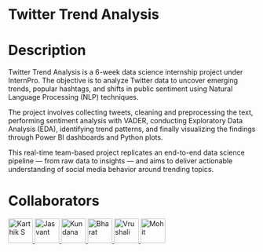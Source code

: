 # Twitter Trend Analysis
# Description
Twitter Trend Analysis is a 6-week data science internship project under InternPro. The objective is to analyze Twitter data to uncover emerging trends, popular hashtags, and shifts in public sentiment using Natural Language Processing (NLP) techniques.<br>


The project involves collecting tweets, cleaning and preprocessing the text, performing sentiment analysis with VADER, conducting Exploratory Data Analysis (EDA), identifying trend patterns, and finally visualizing the findings through Power BI dashboards and Python plots.<br>

This real-time team-based project replicates an end-to-end data science pipeline — from raw data to insights — and aims to deliver actionable understanding of social media behavior around trending topics.<br>


# Collaborators

<p align="left">
  <a href="https://github.com/karthik7SRM">
    <img src="https://github.com/karthik7SRM.png" width="50px;" alt="Karthik S"/>
  </a>
  <a href="https://github.com/Jasvant-panigrahi">
    <img src="https://avatars.githubusercontent.com/u/158751590?v=4" width = "50px;" alt="Jasvant"/>
  </a>
  <a href="https://github.com/kundanareddy2830">
     <img src="https://avatars.githubusercontent.com/u/188742620?v=4" width ="50px;" alt="Kundana"/>
  </a>
  <a href="https://github.com/Bharat0207">
    <img src="https://avatars.githubusercontent.com/u/199706166?v=4" width="50px;" alt="Bharat"/>
  </a>
  <a href="https://github.com/vrushalily">
    <img src="https://avatars.githubusercontent.com/u/176760751?v=4" width="50px;" alt="Vrushali">    
  </a>
  <a href="https://github.com/Mohit220404">
    <img src="https://avatars.githubusercontent.com/u/143169562?v=4" width="50px;" alt="Mohit">   
  </a>
</p>

